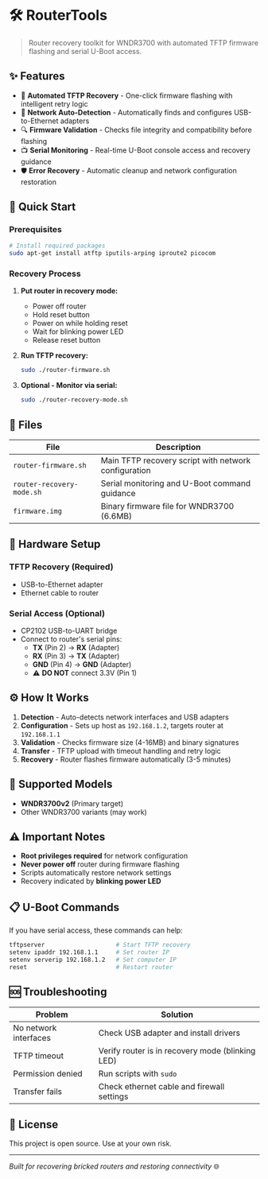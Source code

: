 # 🛠️ RouterTools

> Router recovery toolkit for WNDR3700 with automated TFTP firmware flashing and serial U-Boot access.

## ✨ Features

- 🔧 **Automated TFTP Recovery** - One-click firmware flashing with intelligent retry logic
- 📡 **Network Auto-Detection** - Automatically finds and configures USB-to-Ethernet adapters  
- 🔍 **Firmware Validation** - Checks file integrity and compatibility before flashing
- 📺 **Serial Monitoring** - Real-time U-Boot console access and recovery guidance
- 🛡️ **Error Recovery** - Automatic cleanup and network configuration restoration

## 🚀 Quick Start

### Prerequisites
```bash
# Install required packages
sudo apt-get install atftp iputils-arping iproute2 picocom
```

### Recovery Process

1. **Put router in recovery mode:**
   - Power off router
   - Hold reset button  
   - Power on while holding reset
   - Wait for blinking power LED
   - Release reset button

2. **Run TFTP recovery:**
   ```bash
   sudo ./router-firmware.sh
   ```

3. **Optional - Monitor via serial:**
   ```bash
   sudo ./router-recovery-mode.sh
   ```

## 📁 Files

| File | Description |
|------|-------------|
| `router-firmware.sh` | Main TFTP recovery script with network configuration |
| `router-recovery-mode.sh` | Serial monitoring and U-Boot command guidance |
| `firmware.img` | Binary firmware file for WNDR3700 (6.6MB) |

## 🔌 Hardware Setup

### TFTP Recovery (Required)
- USB-to-Ethernet adapter
- Ethernet cable to router

### Serial Access (Optional)
- CP2102 USB-to-UART bridge
- Connect to router's serial pins:
  - **TX** (Pin 2) → **RX** (Adapter)
  - **RX** (Pin 3) → **TX** (Adapter)  
  - **GND** (Pin 4) → **GND** (Adapter)
  - ⚠️ **DO NOT** connect 3.3V (Pin 1)

## ⚙️ How It Works

1. **Detection** - Auto-detects network interfaces and USB adapters
2. **Configuration** - Sets up host as `192.168.1.2`, targets router at `192.168.1.1`
3. **Validation** - Checks firmware size (4-16MB) and binary signatures
4. **Transfer** - TFTP upload with timeout handling and retry logic
5. **Recovery** - Router flashes firmware automatically (3-5 minutes)

## 🎯 Supported Models

- **WNDR3700v2** (Primary target)
- Other WNDR3700 variants (may work)

## ⚠️ Important Notes

- **Root privileges required** for network configuration
- **Never power off** router during firmware flashing
- Scripts automatically restore network settings
- Recovery indicated by **blinking power LED**

## 📋 U-Boot Commands

If you have serial access, these commands can help:

```bash
tftpserver                    # Start TFTP recovery
setenv ipaddr 192.168.1.1     # Set router IP
setenv serverip 192.168.1.2   # Set computer IP
reset                         # Restart router
```

## 🆘 Troubleshooting

| Problem | Solution |
|---------|----------|
| No network interfaces | Check USB adapter and install drivers |
| TFTP timeout | Verify router is in recovery mode (blinking LED) |
| Permission denied | Run scripts with `sudo` |
| Transfer fails | Check ethernet cable and firewall settings |

## 📄 License

This project is open source. Use at your own risk.

---

*Built for recovering bricked routers and restoring connectivity* 🌐